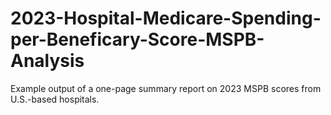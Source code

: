 # 2023-Hospital-Medicare-Spending-per-Beneficary-Score-MSPB-Analysis
Example output of a one-page summary report on 2023 MSPB scores from U.S.-based hospitals. 
